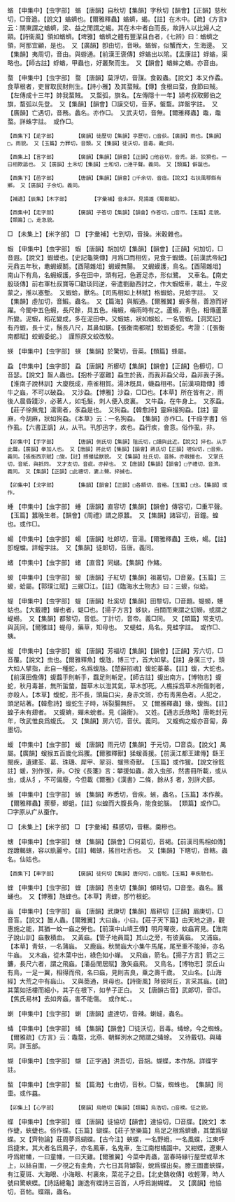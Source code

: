 <!-- { "loadSidebar": true } -->
蝤	【申集中】【虫字部】	蝤	【唐韻】自秋切【集韻】字秋切【韻會】【正韻】慈秋切，□音遒。【說文】蝤蠐也。【爾雅釋蟲】蝤蠐，蝎。【註】在木中。【疏】《方言》云：關東謂之蝤蠐，梁、益之閒謂之蝎。其在木中者白而長，故詩人以比婦人之頸。【詩衞風】領如蝤蠐。【埤雅】蝤蠐之體有豐潔且白者，《七辨》曰：蝤蠐之領，阿那宜顧，是也。　又【廣韻】卽由切，音啾。蝤蛑，似蟹而大，生海邊。　又【集韻】夷周切，音由。與蝣通。【前漢王褒傳】蜉蝤出以隂。【孟康註】蜉蝤，渠略也。【師古註】蜉蝤，甲蟲也，好叢聚而生。　又【韻會】蝤蛑之蝤。亦音由。

蝥	【申集中】【虫字部】	蝥	【唐韻】莫浮切，音謀。食穀蟲。【說文】本又作蟊。食草根者，吏冒取民財則生。【詩小雅】及其蝥賊。【傳】食根曰蝥，食節曰賊。【左傳成十三年】帥我蝥賊。　又蝥弧，旗名。【左傳隱十一年】潁考叔取鄭伯之旗，蝥弧以先登。　又【集韻】【韻會】□謨交切，音茅。螌蝥。詳螌字註。　又【廣韻】亡遇切，音務。蠡名。亦作□。　又武夫切，音無。【爾雅釋蟲】鼄，鼄蝥。詳蛛字註。　或作□。

	【酉集下】【辵字部】		【廣韻】徒歷切【集韻】亭歷切，□音荻。【廣韻】雨也。【集韻】□，雨貌。　又【玉篇】力罪切，音類。又【集韻】徒沃切，音毒。義□同。

	【酉集上】【言字部】		【廣韻】【集韻】【韻會】【正韻】□他谷切，音禿。詆，狡猾也。一曰相欺詆也。　又【廣韻】土禾切【集韻】土和切，□涶平聲。義同。　又【類篇】僻誕也。

	【酉集下】【邑字部】		【唐韻】【集韻】【韻會】□千余切，音疽。【說文】右扶風鄠縣有鄕。　又【廣韻】子余切。義同。

	【補遺】【辰集】【木字部】		【字彙補】音未詳。見揚雄《蜀都賦》。

	【酉集中】【走字部】		【廣韻】子答切【集韻】【韻會】作答切，□音帀。【玉篇】走貌。【類篇】□，走急貌。

□	【未集上】【米字部】	□	【字彙補】七到切，音操。米穀雜也。

蝦	【申集中】【虫字部】	蝦	【唐韻】胡加切【集韻】【韻會】【正韻】何加切，□音遐。【說文】蝦蟆也。【史記龜筴傳】月爲□而相佐，見食于蝦蟆。【前漢武帝紀】元鼎五年秋，鼃蝦蟆鬭。【酉陽雜俎】蝦蟆無腸。　又蝦蟆護，鳥名。【酉陽雜俎】南山下有鳥，名蝦蟆護，多在田中，頭有冠，色蒼足赤，形似鷺。　又車名。【南史殷琰傳】前右軍杜叔寶等□勸琰同逆，帝遣劉勔西討之，作大蝦蟆車，載土，牛皮蒙之，推以塞塹。　又蝦蛤，獸名。【司馬相如上林賦】格蝦蛤。見蛤字註。　又【集韻】虛加切，音鰕。蟲名。　又【篇海】與鰕通。【爾雅翼】蝦多鬚，善游而好躍。今閩中五色蝦，長尺餘，具五色。梅蝦，梅雨時有之。蘆蝦，靑色，相傳蘆葦所變。泥蝦，稻花變成，多在泥田中。又蝦姑，狀如蜈蚣，一名管蝦。【洞冥記】有丹蝦，長十丈，鬚長八尺，其鼻如鋸。【張衡南都賦】駮蝦委蛇。考證：〔【張衡南都賦】蛟蝦委蛇。〕　謹照原文蛟改駮。 

蝧	【申集中】【虫字部】	蝧	【集韻】於驚切，音英。【類篇】蜂屬。

蝨	【申集中】【虫字部】	蝨	【唐韻】所櫛切【集韻】【韻會】【正韻】色櫛切，□音瑟。【說文】齧人蟲也。【抱朴子塞難】蝨生於我，而我非蝨父母，蝨非我子孫。【淮南子說林訓】大廈旣成，燕雀相賀。湯沐旣具，蟣蝨相弔。【前漢項籍傳】搏牛之蝱，不可以破蝨。　又沙蝨。【博雅】沙蝨，□□也。【本草】所在皆有之，雨後人晨昏踐沙，必著人，如毛髮，刺人便入皮裏。　又牛蝨，在牛身上。　又豕蝨。【莊子徐無鬼】濡需者，豕蝨是也。　又狗蝨。【韓愈詩】靈麻撮狗蝨。【註】靈麻，今胡麻，狀如狗蝨。《本草》云：一名狗蝨。　【集韻】亦作□。【干祿字書】俗作虱。【六書正譌】从，从卂。卂卽迅字，疾也。蝨行疾，會意。俗作虱，非。

	【卯集中】【手字部】		【唐韻】側氏切【集韻】阻氏切，□讀與此近。【說文】捽也。从手此聲。【廣韻】拳加人也。　又【唐韻】將此切【集韻】【韻會】蔣氏切【正韻】嗟似切，□音紫。義同。【張衡西京賦】□狻。【註】搏撮猛獸貌。　又【集韻】壯氏切，音胏。亦戟撮也。　又掌氏切，音紙，與扺同。　又才支切，音疵。亦捽也。　又【唐韻】【集韻】【韻會】□子禮切，音濟。義同。　又【集韻】【正韻】□此禮切，妻上聲。捽搣也。

	【卯集中】【戈字部】		【集韻】【韻會】【正韻】□各額切，音格。【玉篇】□也。【集韻】或作。

蝩	【申集中】【虫字部】	蝩	【唐韻】直容切【集韻】【韻會】傳容切，□重平聲。【玉篇】蠶晚生者。【韻會】《周禮》謂之原蠶。　又【集韻】諸容切，音鐘。蝗也。或作□。

蝪	【申集中】【虫字部】	蝪	【唐韻】吐郞切，音湯。【爾雅釋蟲】王蛈，蝪。【註】卽螲蟷。詳螲字註。　又【集韻】徒郞切，音唐。義同。

蝫	【申集中】【虫字部】	蝫	【直音】同蠩。【集韻】作鯺。

蝬	【申集中】【虫字部】	蝬	【唐韻】子紅切【集韻】祖叢切，□音葼。【玉篇】三蝬，蛤屬。【郭璞江賦】三蝬□江。【註】《臨海水土物志》曰：三蝬，似蛤。

蝭	【申集中】【虫字部】	蝭	【唐韻】杜奚切【集韻】田黎切，□音題。蝭蟧，蟪蛄也。【大戴禮】蟬也者，蝭□也。【揚子方言】蛥蚗，自關而東謂之虭蟧。或謂之蝭蟧。　又【集韻】都黎切，音低。丁計切，音帝。義□同。　又【類篇】常支切。與芪同。【爾雅註】蝭母，藥草，知母也。　又蝭蛙，鳥名。見蛙字註。　或作□、蛦。

蝮	【申集中】【虫字部】	蝮	【唐韻】芳福切【集韻】【韻會】【正韻】芳六切，□音覆。【說文】虫也。【爾雅釋魚】蝮虺，博三寸，首大如擘。【註】身廣三寸，頭大如人擘指，此自一種蛇，名爲蝮虺。【楚辭招魂】蝮蛇蓁蓁。【註】蝮，大蛇也。【前漢田儋傳】蝮蠚手則斬手，蠚足則斬足。【師古註】蝮出南方。【博物志】蝮蛇，秋月毒甚，無所蜇螫，齧草木以泄其氣，草木卽死。人樵採爲草木所傷刺者，亦殺人。【本草】蝮蛇，形不長，頭扁口尖，身赤文斑，亦有靑黑色者。人犯之，頭足貼著。【韓愈詩】蝮蛇生子時，坼裂腸無肝。　又【爾雅釋蟲】蝝，蝮蜪。【註】蝗子未有翅者。　又蝮蜟，蟬未蛻者。見《論衡》。　又姓。【通志氏族略】唐乾封元年，攺武惟良爲蝮氏。　又【集韻】房六切，音伏。義同。　又蝮蜪之蝮亦音匐，鼻墨切。

蝯	【申集中】【虫字部】	蝯	【唐韻】雨元切【集韻】于元切，□音袁。【說文】禺屬。【廣韻】蝯猴五百歲化爲玃。【爾雅釋獸】猱蝯善援。【前漢江都王建傳】繇王閩疾，遺建荃、葛、珠璣、犀甲、翠羽、蝯熊奇獸。　【玉篇】或作猨。【說文徐鉉註】蝯，別作猨，非。○按《長箋》言：攀援如蟲，故入虫部，然書冊所載，或从虫，或从犭，不可偏廢，今但載《爾雅》《漢書》二條，餘从犭者，別詳犬部。

螏	【申集中】【虫字部】	螏	【集韻】昨悉切，音疾。螏，蟲名。【玉篇】本作蒺。【爾雅釋蟲】蒺藜，蝍蛆。【註】似蝗而大腹長角，能食蛇腦。　【類篇】或作□。□字原从疒从蚕作。

□	【未集上】【米字部】	□	【字彙補】蘇感切，音糂。羹糝也。

螛	【申集中】【虫字部】	螛	【集韻】【韻會】□何葛切，音褐。【前漢司馬相如傳】跮踱輵螛，容以骫麗兮。【註】輵螛，搖目吐舌也。　又【集韻】下瞎切，音轄。蟲名。仙姑也。

	【酉集下】【車字部】		【廣韻】徒何切【集韻】唐何切，□音駝。【玉篇】車疾馳也。

蝰	【申集中】【虫字部】	蝰	【唐韻】苦圭切【集韻】傾畦切，□音奎。蟲名。蠶蛹也。　又【博雅】虺蝰也。【本草】靑蝰，卽竹根蛇。

蝱	【申集中】【虫字部】	蝱	【唐韻】武庚切【集韻】眉耕切【正韻】眉庚切，□音盲。【說文】齧人蟲。【爾雅翼】大曰蝱，小曰。【莊子天下篇】由天地之道，觀惠施之能，其猶一蚊一蝱之勞也。【前漢中山靖王傳】明月曜夜，蚊蝱宵見。【淮南子說山訓】蝱散積血。　又黃蝱。【管子地員篇】其山之旁，有彼黃蝱。　又浦蝱。【本草】靑蚨，一名蒲蝱。　又鹿蝱。秋閒蝱大小集牛馬尾，尾至重不能掉，亦名牛蝱。　又木蝱，從木葉中出，綠色如小蟬。　又飛蝱，箭名。【揚子方言】箭之三鐮，長尺六者，謂之飛蝱。【潘岳閒居賦】激矢蝱飛。　又鳥名。【博物志】崇丘山有鳥，一足一翼，相得而飛，名曰蝱，見則吉良，乗之壽千歲。　又山名。【山海經】大荒之中有蝱山。　又與莔通，貝母也。【詩衞風】陟彼阿丘，言采其蝱。【疏】其葉如括樓而細小，其子在根下，如芋子正白。　又【唐韻古音】武郞切，音邙。【焦氏易林】去如奔蝱，害不能傷。　或作虻、。

蝲	【申集中】【虫字部】	蝲	【唐韻】盧達切，音辣。蝲蟽，蟲名。

蝳	【申集中】【虫字部】	蝳	【集韻】【韻會】□徒沃切，音毒。蝳蜍，今之蜘蛛。【爾雅疏】《方言》云：鼄蝥，北燕、朝鮮洌水之閒謂之蝳蜍。　又待戴切。與瑇同。詳玉部。

蝴	【申集中】【虫字部】	蝴	【正字通】洪吾切，音胡。蝴蝶，本作胡。詳蝶字註。

蝵	【申集中】【虫字部】	蝵	【篇海】七由切，音秋。□蝵，蜘蛛也。　【集韻】同蟗。或作蠤。

	【卯集上】【心字部】		【廣韻】烏皓切【集韻】【類篇】烏浩切，□音襖。怔之貌。

蝶	【申集中】【虫字部】	蝶	【唐韻】徒協切【韻會】達協切，□音牒。【說文】本作蜨，蛺蜨也。俗作蝶。【玉篇】蝴蝶。【莊子至樂篇】烏足之根爲蠐螬，其葉爲蝴蝶。又【齊物論】莊周夢爲蝴蝶。【古今注】蛺蝶，一名野蛾，一名風蝶，江東呼爲捷末。其大者名爲鳳子，亦名鳳車，名鬼車，生江南柑橘園中。又紺蝶，遼東人呼爲紺幡，一曰童幡，一曰天雞。【爾雅翼】今菜中靑蟲，當春時緣行屋壁或草木上，以絲自圍，一夕視之有圭角，六七日其背罅裂，蛻爲蝶出矣。滕王圖畫蛺蝶，有江夏斑、大海眼、小海眼、村裏來，菜花子之目。【北史魏收傳】收輕薄，時人號曰驚蛺蝶。【詩話總龜】謝逸有蝶詩三百首，人呼爲謝蝴蝶。　又【廣韻】他協切，音帖。蝶蹋，蟲名。


